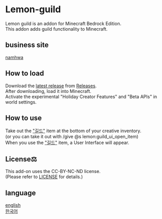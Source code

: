 # Lemon-guild

Lemon guild is an addon for Minecraft Bedrock Edition.<br>
This addon adds guild functionality to Minecraft.<br>

## business site

[namhwa](https://www.namhwa.kr)

## How to load

Download the [latest release](https://github.com/lemon7679/Lemon-guild/releases/latest) from [Releases](https://github.com/lemon7679/Lemon-guild/releases).<br>
After downloading, load it into Minecraft.<br>
Activate the experimental "Holiday Creator Features" and "Beta APIs" in world settings.<br>

## How to use

Take out the ["길드"](./items/guild_ui_open_item.json) item at the bottom of your creative inventory.<br>
(or you can take it out with /give @s lemon:guild_ui_open_item)<br>
When you use the ["길드"](./items/guild_ui_open_item.json) item, a User Interface will appear.<br>

## License⚖

This add-on uses the CC-BY-NC-ND license.<br>
(Please refer to [LICENSE](./LICENSE) for details.)<br>

## language

[english](./README.md)<br>
[한국어](<./README(kr).md>)<br>
